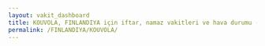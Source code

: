 ```yaml
---
layout: vakit_dashboard
title: KOUVOLA, FINLANDIYA için iftar, namaz vakitleri ve hava durumu - ilçe/eyalet seç
permalink: /FINLANDIYA/KOUVOLA/
---
```


<script type="text/javascript">
  var GLOBAL_COUNTRY = 'FINLANDIYA';
  var GLOBAL_CITY = 'KOUVOLA';
  var GLOBAL_STATE = '';
  var lat = 72;
  var lon = 21;
</script>
